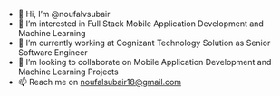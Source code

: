 - 👋 Hi, I’m @noufalvsubair
- 👀 I’m interested in Full Stack Mobile Application Development and Machine Learning
- 🌱 I’m currently working at Cognizant Technology Solution as Senior Software Engineer
- 💞️ I’m looking to collaborate on Mobile Application Development and Machine Learning Projects
- 📫 Reach me on noufalsubair18@gmail.com

